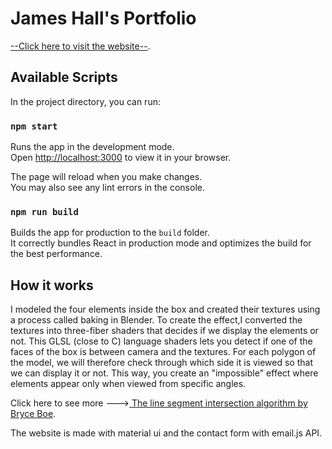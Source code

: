 # James Hall's Portfolio

[--Click here to visit the website--](https://impossible-box.vercel.app/).

## Available Scripts

In the project directory, you can run:

### `npm start`

Runs the app in the development mode.\
Open [http://localhost:3000](http://localhost:3000) to view it in your browser.

The page will reload when you make changes.\
You may also see any lint errors in the console.

### `npm run build`

Builds the app for production to the `build` folder.\
It correctly bundles React in production mode and optimizes the build for the best performance.

## How it works

I modeled the four elements inside the box and created their textures using a process called baking in Blender.
To create the effect,I converted the textures into three-fiber shaders that decides if we display the elements or not. This GLSL (close to C) language shaders lets you detect if one of the faces of the box is between camera and the textures. For each polygon of the model, we will therefore check through which side it is viewed so that we can display it or not. This way, you create an "impossible" effect where elements appear only when viewed from specific angles.

Click here to see more --->[ The line segment intersection algorithm by Bryce Boe](https://bryceboe.com/2006/10/23/line-segment-intersection-algorithm/).

The website is made with material ui and the contact form with email.js API.
